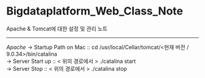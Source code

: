 # Bigdataplatform_Web_Class_Note
Apache & Tomcat에 대한 설정 및 관리 노트  

<hr>   

*Apache* 
-> Startup Path on Mac :: cd /usr/local/Cellar/tomcat/<현재 버전 / 9.0.34>/bin/catalina  
-> Server Start up :: < 위의 경로에서 > ./catalina start  
-> Server Stop :: < 위의 경로에서 > ./catalina stop  

